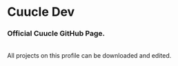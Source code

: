 <h1>Cuucle Dev </h1>
<h3> Official Cuucle GitHub Page. </h3>
<br>
All projects on this profile can be downloaded and edited.
